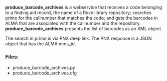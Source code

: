 **produce_barcode_archives** is a webservice that receives a
code belonging to a finding aid record, the name of a Rose library
repository; searches primo for the callnumber that matches the code;
and gets the barcodes in ALMA that are associated with the callnumber
and the repository.
**produce_barcode_archives** presents the list of barcodes as an XML object.

The search in primo is via PNX deep link. The PNX response is
a JSON object that has the ALMA mms_id.

### Files:
 - produce_barcode_archives.py
 - produce_barcode_archives.cfg
 
